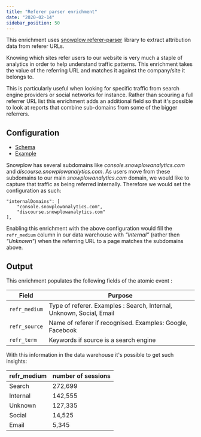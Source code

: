 ```yaml
---
title: "Referer parser enrichment"
date: "2020-02-14"
sidebar_position: 50
---
```


This enrichment uses [snowplow referer-parser](https://github.com/snowplow/referer-parser) library to extract attribution data from referer URLs.

Knowing which sites refer users to our website is very much a staple of analytics in order to help understand traffic patterns. This enrichment takes the value of the referring URL and matches it against the company/site it belongs to.

This is particularly useful when looking for specific traffic from search engine providers or social networks for instance. Rather than scouring a full referrer URL list this enrichment adds an additional field so that it's possible to look at reports that combine sub-domains from some of the bigger referrers.

## Configuration

- [Schema](https://github.com/snowplow/iglu-central/blob/master/schemas/com.snowplowanalytics.snowplow/referer_parser/jsonschema/2-0-0)
- [Example](https://github.com/snowplow/enrich/blob/master/config/enrichments/referer_parser.json)

Snowplow has several subdomains like _console.snowplowanalytics.com_ and _discourse.snowplowanalytics.com_. As users move from these subdomains to our main _snowplowanalytics.com_ domain, we would like to capture that traffic as being referred internally. Therefore we would set the configuration as such:

```
"internalDomains": [
    "console.snowplowanalytics.com",
    "discourse.snowplowanalytics.com"
],
```

Enabling this enrichment with the above configuration would fill the `refr_medium` column in our data warehouse with _“Internal”_ (rather then _"Unknown"_) when the referring URL to a page matches the subdomains above.

## Output

This enrichment populates the following fields of the atomic event :

| Field | Purpose |
| --- | --- |
| `refr_medium` | Type of referer. Examples : Search, Internal, Unknown, Social, Email |
| `refr_source` | Name of referer if recognised. Examples: Google, Facebook |
| `refr_term` | Keywords if source is a search engine |

With this information in the data warehouse it's possible to get such insights:

| refr\_medium | number of sessions |
| --- | --- |
| Search | 272,699 |
| Internal | 142,555 |
| Unknown | 127,335 |
| Social | 14,525 |
| Email | 5,345 |
